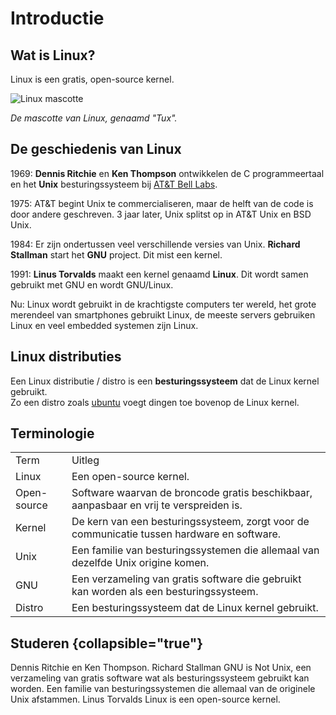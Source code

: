 # Introductie

## Wat is Linux?

Linux is een gratis, <tooltip term="open-source">open-source</tooltip> <tooltip term="kernel">kernel</tooltip>.

<img src="Tux.png" alt="Linux mascotte"/>

*De mascotte van Linux, genaamd "Tux".*

## De geschiedenis van Linux

1969: **Dennis Ritchie** en **Ken Thompson** ontwikkelen de C programmeertaal en het <tooltip term="unix">**Unix**</tooltip>
besturingssysteem bij [AT&T Bell Labs](https://en.wikipedia.org/wiki/Bell_Labs#1960s).

1975: AT&T begint Unix te commercialiseren, maar de helft van de code is door andere geschreven. 
3 jaar later, Unix splitst op in AT&T Unix en <tooltip term="bsd-unix">BSD Unix</tooltip>.

1984: Er zijn ondertussen veel verschillende versies van Unix.
**Richard Stallman** start het <tooltip term="gnu">**GNU**</tooltip> project. Dit mist een kernel.

1991: **Linus Torvalds** maakt een kernel genaamd **Linux**. Dit wordt samen gebruikt met GNU en wordt
<tooltip term="gnu-linux">GNU/Linux</tooltip>.

Nu: Linux wordt gebruikt in de krachtigste computers ter wereld, het grote merendeel van smartphones gebruikt Linux,
de meeste servers gebruiken Linux en veel <tooltip term="embedded-systeem">embedded systemen</tooltip> zijn Linux.

## Linux distributies

Een Linux distributie / distro is een **besturingssysteem** dat de Linux kernel gebruikt.\
Zo een distro zoals [ubuntu](https://ubuntu.com/) voegt dingen toe bovenop de Linux kernel.

## Terminologie

<table>
    <tr>
        <td>Term</td>
        <td>Uitleg</td>
    </tr>
    <tr>
        <td>Linux</td>
        <td>Een open-source kernel.</td>
    </tr>
    <tr>
        <td>Open-source</td>
        <td>Software waarvan de broncode gratis beschikbaar, aanpasbaar en vrij te verspreiden is.</td>
    </tr>
    <tr>
        <td>Kernel</td>
        <td>De kern van een besturingssysteem, zorgt voor de communicatie tussen hardware en software.</td>
    </tr>
    <tr>
        <td>Unix</td>
        <td>Een familie van besturingssystemen die allemaal van dezelfde Unix origine komen.</td>
    </tr>
    <tr>
        <td>GNU</td>
        <td>Een verzameling van gratis software die gebruikt kan worden als een besturingssysteem.</td>
    </tr>
    <tr>
        <td>Distro</td>
        <td>Een besturingssysteem dat de Linux kernel gebruikt.</td>
    </tr>
</table>

## Studeren {collapsible="true"}

<deflist collapsible="true">
    <def title="Welke personen hebben Unix uitgevonden?">
        <control>Dennis Ritchie</control> en <control>Ken Thompson</control>.
    </def>
    <def title="Wie heeft GNU uitgevonden?">
        <control>Richard Stallman</control>
    </def>
    <def title="Wat is GNU?">
        <control>GNU is Not Unix</control>, een verzameling van gratis software wat als <control>besturingssysteem</control>
        gebruikt kan worden.
    </def>
    <def title="Wat is Unix?">
        Een <control>familie van besturingssystemen</control> die allemaal van de originele Unix afstammen.
    </def>
    <def title="Wie heeft Linux uitgevonden?">
        <control>Linus Torvalds</control>
    </def>
    <def title="Wat is Linux?">
        Linux is een <control>open-source kernel</control>.
    </def>
</deflist>